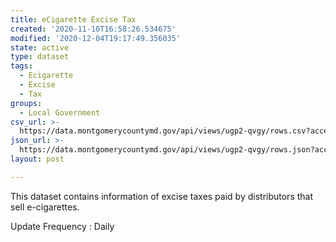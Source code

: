 ```yaml
---
title: eCigarette Excise Tax
created: '2020-11-10T16:58:26.534675'
modified: '2020-12-04T19:17:49.356035'
state: active
type: dataset
tags:
  - Ecigarette
  - Excise
  - Tax
groups:
  - Local Government
csv_url: >-
  https://data.montgomerycountymd.gov/api/views/ugp2-qvgy/rows.csv?accessType=DOWNLOAD
json_url: >-
  https://data.montgomerycountymd.gov/api/views/ugp2-qvgy/rows.json?accessType=DOWNLOAD
layout: post

---
```

This dataset contains information of excise taxes paid by distributors that sell e-cigarettes.


Update Frequency : Daily
